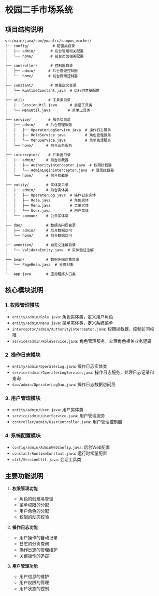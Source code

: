 # 校园二手市场系统

## 项目结构说明

```
src/main/java/com/yuanlrc/campus_market/
├── config/           # 配置类目录
│   ├── admin/       # 后台管理相关配置
│   └── home/        # 前台页面相关配置
│
├── controller/      # 控制器目录
│   ├── admin/      # 后台管理控制器
│   └── home/       # 前台页面控制器
│
├── constant/        # 常量定义目录
│   └── RuntimeConstant.java  # 运行时常量配置
│
├── util/           # 工具类目录
│   ├── SessionUtil.java      # 会话工具类
│   └── MenuUtil.java        # 菜单工具类
│
├── service/        # 服务层目录
│   ├── admin/     # 后台管理服务
│   │   ├── OperaterLogService.java  # 操作日志服务
│   │   ├── RoleService.java         # 角色管理服务
│   │   └── MenuService.java         # 菜单管理服务
│   └── home/      # 前台业务服务
│
├── interceptor/    # 拦截器目录
│   ├── admin/     # 后台拦截器
│   │   ├── AuthorityInterceptor.java  # 权限拦截器
│   │   └── AdminLoginInterceptor.java  # 登录拦截器
│   └── home/      # 前台拦截器
│
├── entity/        # 实体类目录
│   ├── admin/     # 后台实体类
│   │   ├── OperaterLog.java  # 操作日志实体
│   │   ├── Role.java         # 角色实体
│   │   ├── Menu.java         # 菜单实体
│   │   └── User.java         # 用户实体
│   └── common/    # 公共实体类
│
├── dao/           # 数据访问层目录
│   ├── admin/     # 后台数据访问
│   └── home/      # 前台数据访问
│
├── annotion/      # 自定义注解目录
│   └── ValidateEntity.java  # 实体验证注解
│
├── bean/          # 数据传输对象目录
│   └── PageBean.java  # 分页对象
│
└── App.java       # 应用程序入口类
```

## 核心模块说明

### 1. 权限管理模块
- `entity/admin/Role.java`: 角色实体类，定义用户角色
- `entity/admin/Menu.java`: 菜单实体类，定义系统菜单
- `interceptor/admin/AuthorityInterceptor.java`: 权限拦截器，控制访问权限
- `service/admin/RoleService.java`: 角色管理服务，处理角色相关业务逻辑

### 2. 操作日志模块
- `entity/admin/OperaterLog.java`: 操作日志实体类
- `service/admin/OperaterLogService.java`: 操作日志服务，处理日志记录和查询
- `dao/admin/OperaterLogDao.java`: 操作日志数据访问层

### 3. 用户管理模块
- `entity/admin/User.java`: 用户实体类
- `service/admin/UserService.java`: 用户管理服务
- `controller/admin/UserController.java`: 用户管理控制器

### 4. 系统配置模块
- `config/admin/AdminWebConfig.java`: 后台Web配置
- `constant/RuntimeConstant.java`: 运行时常量配置
- `util/SessionUtil.java`: 会话工具类

## 主要功能说明

1. **权限管理功能**
   - 角色的创建与管理
   - 菜单权限的分配
   - 用户角色的分配
   - 权限的动态校验

2. **操作日志功能**
   - 用户操作的自动记录
   - 日志的分页查询
   - 操作日志的管理维护
   - 关键操作的追踪

3. **用户管理功能**
   - 用户信息的维护
   - 用户权限的管理
   - 用户状态的控制 